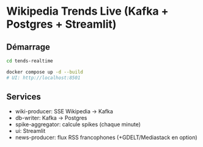 # Wikipedia  Trends Live (Kafka + Postgres + Streamlit)
## Démarrage
```bash
cd tends-realtime

docker compose up -d --build
# UI: http://localhost:8501
```
## Services
- wiki-producer: SSE Wikipedia → Kafka
- db-writer: Kafka → Postgres
- spike-aggregator: calcule spikes (chaque minute)
- ui: Streamlit
- news-producer: flux RSS francophones (+GDELT/Mediastack en option)
